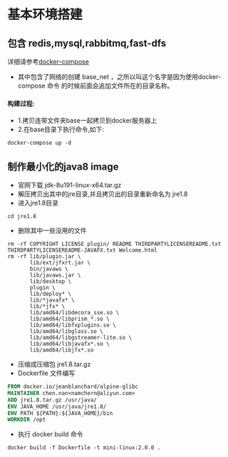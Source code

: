 # 基本环境搭建
## 包含 redis,mysql,rabbitmq,fast-dfs
详细请参考[docker-compose](base/docker-compose.yml)

* 其中包含了网络的创建 base_net ，之所以叫这个名字是因为使用docker-compose 命令
的时候前面会追加文件所在的目录名称。

#### 构建过程:
* 1.拷贝连带文件夹base一起拷贝到docker服务器上
* 2.在base目录下执行命令,如下:
```shell script
docker-compose up -d 
```

## 制作最小化的java8 image
* 官网下载 jdk-8u191-linux-x64.tar.gz
* 解压拷贝出其中的jre目录,并且拷贝出的目录重新命名为 jre1.8
* 进入jre1.8目录
```shell script
cd jre1.8
```
* 删除其中一些没用的文件
```shell script
rm -rf COPYRIGHT LICENSE plugin/ README THIRDPARTYLICENSEREADME.txt THIRDPARTYLICENSEREADME-JAVAFX.txt Welcome.html
rm -rf lib/plugin.jar \
       lib/ext/jfxrt.jar \
       bin/javaws \
       lib/javaws.jar \
       lib/desktop \
       plugin \
       lib/deploy* \
       lib/*javafx* \
       lib/*jfx* \
       lib/amd64/libdecora_sse.so \
       lib/amd64/libprism_*.so \
       lib/amd64/libfxplugins.so \
       lib/amd64/libglass.so \
       lib/amd64/libgstreamer-lite.so \
       lib/amd64/libjavafx*.so \
       lib/amd64/libjfx*.so
```
* 压缩成压缩包 jre1.8.tar.gz
* Dockerfile 文件编写
```dockerfile
FROM docker.io/jeanblanchard/alpine-glibc
MAINTAINER chen.nan<namchern@aliyun.com>
ADD jre1.8.tar.gz /usr/java/
ENV JAVA_HOME /usr/java/jre1.8/
ENV PATH ${PATH}:${JAVA_HOME}/bin
WORKDIR /opt

```
* 执行 docker build 命令
```shell script
docker build -f Dockerfile -t mini-linux:2.0.0 .
```
